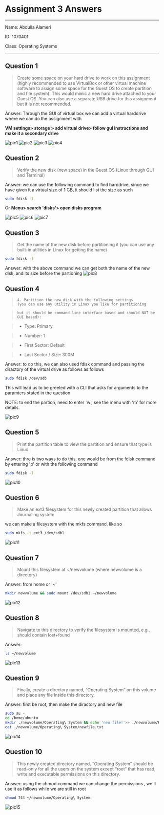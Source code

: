 # Assignment 3 Answers

---

Name: Abdulla Alameri

ID: 1070401

Class: Operating Systems

---

## Question 1
> Create some space on your hard drive to work on this assignment (highly recommended to use VirtualBox or other virtual machine software to assign some space for the Guest OS to create partition and file system). This would mimic a new hard drive attached to your Guest OS. You can also use a separate USB drive for this assignment but it is not recommended. 


Answer: Through the GUI of virtual box we can add a virtual harddrive where we can do the assignment with  

**VM settings> storage > add virtual drive> follow gui instructions and make it a secondary drive**




![pic1](./q1_a.png)
![pic2](./q1_b.png)
![pic3](./q1_c.png)
![pic4](./q1_d.png)

## Question 2
> Verify the new disk (new space) in the Guest OS (Linux through GUI and Terminal)

Answer: we can use the following command to find harddrive, since we have given it a virtual size of 1 GB, it should list the size as such

```bash
sudo fdisk -l
```
Or **Menu> search 'disks'> open disks program**

![pic5](./q2_a.png)
![pic6](./q2_b.png)
![pic7](./q2_d.png)

## Question 3

> Get the name of the new disk before partitioning it (you can use any built-in utilities in Linux for getting the name)


```bash
sudo fdisk -l
```
Answer: with the above command we can get both the name of the new disk, and its size before the partioning
![pic8](./q3.png)

## Question 4
>     4. Partition the new disk with the following settings 
>     (you can use any utility in Linux you like for partitioning 



>     but it should be command line interface based and should NOT be GUI based): 


> -   Type: Primary 


> -   Number: 1 


> -   First Sector: Default 



> -   Last Sector / Size: 300M 


Answer: to do this, we can also used fdisk command  and passing the diractory of the virtual drive as follows as follows 

```bash
sudo fdisk /dev/sdb
```
This will lead us to be greeted with a CLI that asks for arguments to the paramters stated in the question

NOTE: to end the partion, need to enter 'w', see the menu with 'm' for more details.

![pic9](./q4_a.png)
## Question 5 
> Print the partition table to view the partition and ensure that type is Linux

Answer: thre is two ways to do this, one would be from the fdisk command by entering 'p'
or with the following command
```bash 
sudo fdisk -l
``` 


![pic10](./q5.png)

## Question 6

> Make an ext3 filesystem for this newly created partition that allows Journaling system

we can make a filesystem with the mkfs command, like so 


```bash
sudo mkfs -t ext3 /dev/sdb1
```


![pic11](./q6.png)

## Question 7

> Mount this filesystem at ~/newvolume (where newvolume is a directory)

Answer: from home or '~'
```bash
mkdir newvolume && sudo mount /dev/sdb1 ~/newvolume 

```

![pic12](./q7.png)

## Question 8 

> Navigate to this directory to verify the filesystem is mounted, e.g., should contain lost+found 

Answer: 
```bash
ls ~/newvolume

```

![pic13](./q7.png)

## Question 9 

> Finally, create a directory named, “Operating System” on this volume and place any file inside this directory. 

Answer: first be root, then make the diractory and new file

```bash
sudo su - 
cd /home/ubuntu 
mkdir ./newvolume/Operating\ System && echo 'new file!'>> ./newvolume/Operating\ System/newfile.txt
cat ./newvolume/Operating\ System/newfile.txt

```
![pic14](./q9.png)

## Question 10

> This newly created directory named, “Operating System” should be read-only for all the users on the system except “root” that has read, write and executable permissions on this directory.

Answer: using the chmod command we can change the permissions , we'll use it as follows while we are still in root

```bash
chmod 744 ~/newvolume/Operating\ System

```

![pic15](./q10.png)
